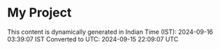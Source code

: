 # My Project

This content is dynamically generated in Indian Time (IST): 2024-09-16 03:39:07 IST
Converted to UTC: 2024-09-15 22:09:07 UTC

